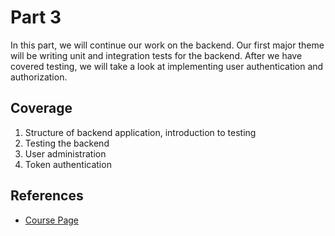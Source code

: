 # Part 3

In this part, we will continue our work on the backend. Our first major theme will be writing unit and integration tests for the backend. After we have covered testing, we will take a look at implementing user authentication and authorization.

## Coverage

1. Structure of backend application, introduction to testing
2. Testing the backend
3. User administration
4. Token authentication

## References

- [Course Page](https://fullstackopen.com/en/part4)
